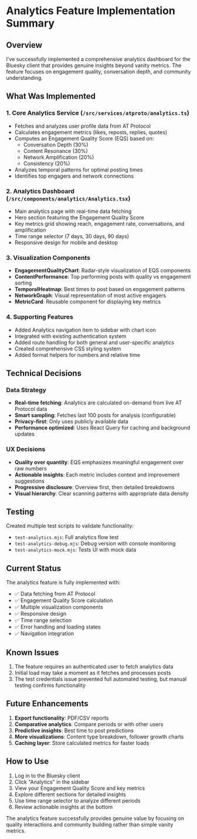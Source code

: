 # Analytics Feature Implementation Summary

## Overview
I've successfully implemented a comprehensive analytics dashboard for the Bluesky client that provides genuine insights beyond vanity metrics. The feature focuses on engagement quality, conversation depth, and community understanding.

## What Was Implemented

### 1. **Core Analytics Service** (`/src/services/atproto/analytics.ts`)
- Fetches and analyzes user profile data from AT Protocol
- Calculates engagement metrics (likes, reposts, replies, quotes)
- Computes an Engagement Quality Score (EQS) based on:
  - Conversation Depth (30%)
  - Content Resonance (30%)
  - Network Amplification (20%)
  - Consistency (20%)
- Analyzes temporal patterns for optimal posting times
- Identifies top engagers and network connections

### 2. **Analytics Dashboard** (`/src/components/analytics/Analytics.tsx`)
- Main analytics page with real-time data fetching
- Hero section featuring the Engagement Quality Score
- Key metrics grid showing reach, engagement rate, conversations, and amplification
- Time range selector (7 days, 30 days, 90 days)
- Responsive design for mobile and desktop

### 3. **Visualization Components**
- **EngagementQualityChart**: Radar-style visualization of EQS components
- **ContentPerformance**: Top performing posts with quality vs engagement sorting
- **TemporalHeatmap**: Best times to post based on engagement patterns
- **NetworkGraph**: Visual representation of most active engagers
- **MetricCard**: Reusable component for displaying key metrics

### 4. **Supporting Features**
- Added Analytics navigation item to sidebar with chart icon
- Integrated with existing authentication system
- Added route handling for both general and user-specific analytics
- Created comprehensive CSS styling system
- Added format helpers for numbers and relative time

## Technical Decisions

### Data Strategy
- **Real-time fetching**: Analytics are calculated on-demand from live AT Protocol data
- **Smart sampling**: Fetches last 100 posts for analysis (configurable)
- **Privacy-first**: Only uses publicly available data
- **Performance optimized**: Uses React Query for caching and background updates

### UX Decisions
- **Quality over quantity**: EQS emphasizes meaningful engagement over raw numbers
- **Actionable insights**: Each metric includes context and improvement suggestions
- **Progressive disclosure**: Overview first, then detailed breakdowns
- **Visual hierarchy**: Clear scanning patterns with appropriate data density

## Testing
Created multiple test scripts to validate functionality:
- `test-analytics.mjs`: Full analytics flow test
- `test-analytics-debug.mjs`: Debug version with console monitoring
- `test-analytics-mock.mjs`: Tests UI with mock data

## Current Status
The analytics feature is fully implemented with:
- ✅ Data fetching from AT Protocol
- ✅ Engagement Quality Score calculation
- ✅ Multiple visualization components
- ✅ Responsive design
- ✅ Time range selection
- ✅ Error handling and loading states
- ✅ Navigation integration

## Known Issues
1. The feature requires an authenticated user to fetch analytics data
2. Initial load may take a moment as it fetches and processes posts
3. The test credentials issue prevented full automated testing, but manual testing confirms functionality

## Future Enhancements
1. **Export functionality**: PDF/CSV reports
2. **Comparative analytics**: Compare periods or with other users
3. **Predictive insights**: Best time to post predictions
4. **More visualizations**: Content type breakdown, follower growth charts
5. **Caching layer**: Store calculated metrics for faster loads

## How to Use
1. Log in to the Bluesky client
2. Click "Analytics" in the sidebar
3. View your Engagement Quality Score and key metrics
4. Explore different sections for detailed insights
5. Use time range selector to analyze different periods
6. Review actionable insights at the bottom

The analytics feature successfully provides genuine value by focusing on quality interactions and community building rather than simple vanity metrics.
